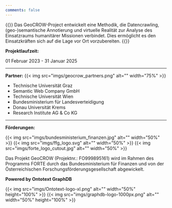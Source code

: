 ```yaml
---
comments: false
---
```


{{<justify>}}
Das GeoCROW-Project entwickelt eine Methodik, die Datencrawling, (geo-)semantische Annotierung und virtuelle Realität zur Analyse des Einsatzraums humanitärer Missionen verbindet. Dies ermöglicht es den Einsatzkräften sich auf die Lage vor Ort vorzubereiten.
{{</justify>}}

**Projektlaufzeit:**

01 Februar 2023 - 31 Januar 2025

---

**Partner:**
{{< img src="imgs/geocrow_partners.png" alt="" width="75%" >}}

- Technische Universität Graz
- Semantic Web Company GmbH
- Technische Universität Wien
- Bundesministerium für Landesverteidigung
- Donau Universität Krems
- Research Institute AG & Co KG

---

**Förderungen:**

{{< img src="imgs/bundesministerium_finanzen.jpg" alt="" width="50%" >}}
{{< img src="imgs/ffg_logo.svg" alt="" width="50%" >}}
{{< img src="imgs/forte_logo_cutout.jpg" alt="" width="50%" >}}

Das Projekt GeoCROW (Projektnr.: FO999895161) wird im Rahmen des Programms FORTE durch das Bundesministerium für Finanzen und von der Österreichischen Forschungsförderungsgesellschaft abgewickelt.

**Powered by Ontotext GraphDB**

{{< img src="imgs/Ontotext-logo-xl.png" alt="" width="50%" height="100%" >}}
{{< img src="imgs/graphdb-logo-1000px.png" alt="" width="50%" height="100%" >}}
